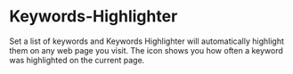 # Keywords-Highlighter
Set a list of keywords and Keywords Highlighter will automatically highlight them on any web page you visit.  The icon shows you how often a keyword was highlighted on the current page.
